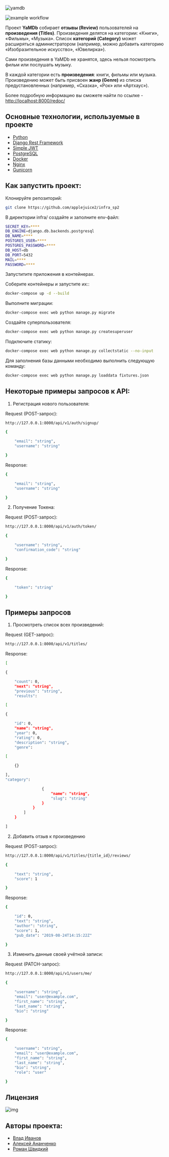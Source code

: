 ![yamdb](https://i.postimg.cc/WzwqvT6y/Snimok-ekrana-2022-07-19-v-023803-transformed.jpg) 


![example workflow](https://github.com/applejuice2/yamdb_final/actions/workflows/yamdb_workflow.yml/badge.svg)  
  
Проект **YaMDb** собирает **отзывы (Review)** пользователей на **произведения (Titles)**. Произведения делятся на категории: «Книги», «Фильмы», «Музыка». Список **категорий (Category)** может расширяться администратором (например, можно добавить категорию «Изобразительное искусство», «Ювелирка»).

Сами произведения в YaMDb не хранятся, здесь нельзя посмотреть фильм или послушать музыку.

В каждой категории есть **произведения**: книги, фильмы или музыка. Произведению может быть присвоен **жанр (Genre)** из списка предустановленных (например, «Сказка», «Рок» или «Артхаус»).

Более подробную информацию вы сможете найти по ссылке - [http://localhost:8000/redoc/](http://localhost/redoc/)

## Основные технологии, используемые в проекте


- [Python](https://www.python.org)
- [Django Rest Framework](https://www.django-rest-framework.org)
- [Simple JWT](https://django-rest-framework-simplejwt.readthedocs.io/en/latest/)
- [PostgreSQL](https://www.postgresql.org)
- [Docker](https://www.docker.com/#)
- [Nginx](https://nginx.org/ru/)
- [Gunicorn](https://gunicorn.org)


## Как запустить проект:

Клонируйте репозиторий:

```sh
git clone https://github.com/applejuice2/infra_sp2
```

В директории infra/ создайте и заполните env-файл:

```sh
SECRET_KEY=****
DB_ENGINE=django.db.backends.postgresql
DB_NAME=****
POSTGRES_USER=****
POSTGRES_PASSWORD=****
DB_HOST=db
DB_PORT=5432
MAIL=****
PASSWORD=****
```

Запуститите приложения в контейнерах.

Соберите контейнеры и запустите их::

```sh
docker-compose up -d --build
```

Выполните миграции:

```sh
docker-compose exec web python manage.py migrate
```

Создайте суперпользователя:

```sh
docker-compose exec web python manage.py createsuperuser
```

Подключите статику:

```sh
docker-compose exec web python manage.py collectstatic --no-input
```

Для заполнения базы данными необходимо выполнить следующую команду:

```sh
docker-compose exec web python manage.py loaddata fixtures.json
```


## Некоторые примеры запросов к API:
1. Регистрация нового пользователя:

Request (POST-запрос):
```sh
http://127.0.0.1:8000/api/v1/auth/signup/
```

```sh
{

    "email": "string",
    "username": "string"

}
```

Response:
```sh
{

    "email": "string",
    "username": "string"

}
```

2. Получение Токена:

Request (POST-запрос):
```sh
http://127.0.0.1:8000/api/v1/auth/token/
```

```sh
{

    "username": "string",
    "confirmation_code": "string"

}
```

Response:
```sh
{

    "token": "string"

}
```

## Примеры запросов

1. Просмотреть список всех произведений:

Request (GET-запрос):
```sh
http://127.0.0.1:8000/api/v1/titles/
```

Response:
```sh
[

{

    "count": 0,
    "next": "string",
    "previous": "string",
    "results": 

[

{

    "id": 0,
    "name": "string",
    "year": 0,
    "rating": 0,
    "description": "string",
    "genre": 

[

    {}

],
"category": 

                {
                    "name": "string",
                    "slug": "string"
                }
            }
        ]
    }

]
```


2. Добавить отзыв к произведению

Request (POST-запрос):
```sh
http://127.0.0.1:8000/api/v1/titles/{title_id}/reviews/
```

```sh
{

    "text": "string",
    "score": 1

}
```

Response:
```sh
{

    "id": 0,
    "text": "string",
    "author": "string",
    "score": 1,
    "pub_date": "2019-08-24T14:15:22Z"

}
```

3. Изменить данные своей учётной записи:

Request (PATCH-запрос):
```sh
http://127.0.0.1:8000/api/v1/users/me/
```

```sh
{

    "username": "string",
    "email": "user@example.com",
    "first_name": "string",
    "last_name": "string",
    "bio": "string"

}
```

Response:
```sh
{

    "username": "string",
    "email": "user@example.com",
    "first_name": "string",
    "last_name": "string",
    "bio": "string",
    "role": "user"

}
```

## Лицензия
![img](https://img.shields.io/badge/license-MIT-brightgreen)

## Авторы проекта:
- [Влад Иванов](https://github.com/applejuice2/)
- [Алексей Ананченко](https://github.com/AlexeyAnanchenko/)
- [Роман Швидкий](https://github.gitop.top/FLI84/)